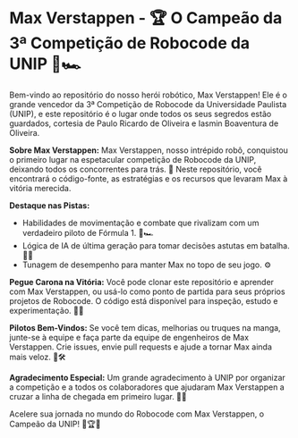 # Max Verstappen - 🏆 O Campeão da 3ª Competição de Robocode da UNIP 🤖🏎️

Bem-vindo ao repositório do nosso herói robótico, Max Verstappen! Ele é o grande vencedor da 3ª Competição de Robocode da Universidade Paulista (UNIP), e este repositório é o lugar onde todos os seus segredos estão guardados, cortesia de Paulo Ricardo de Oliveira e Iasmin Boaventura de Oliveira.

**Sobre Max Verstappen:**
Max Verstappen, nosso intrépido robô, conquistou o primeiro lugar na espetacular competição de Robocode da UNIP, deixando todos os concorrentes para trás. 🚀 Neste repositório, você encontrará o código-fonte, as estratégias e os recursos que levaram Max à vitória merecida.

**Destaque nas Pistas:**
- Habilidades de movimentação e combate que rivalizam com um verdadeiro piloto de Fórmula 1. 🏁🏎️
- Lógica de IA de última geração para tomar decisões astutas em batalha. 🤖💡
- Tunagem de desempenho para manter Max no topo de seu jogo. ⚙️

**Pegue Carona na Vitória:**
Você pode clonar este repositório e aprender com Max Verstappen, ou usá-lo como ponto de partida para seus próprios projetos de Robocode. O código está disponível para inspeção, estudo e experimentação. 🚗💨

**Pilotos Bem-Vindos:**
Se você tem dicas, melhorias ou truques na manga, junte-se à equipe e faça parte da equipe de engenheiros de Max Verstappen. Crie issues, envie pull requests e ajude a tornar Max ainda mais veloz. 🚀🛠️

**Agradecimento Especial:**
Um grande agradecimento à UNIP por organizar a competição e a todos os colaboradores que ajudaram Max Verstappen a cruzar a linha de chegada em primeiro lugar. 🙌🎉

Acelere sua jornada no mundo do Robocode com Max Verstappen, o Campeão da UNIP! 🏁🏆🚗

